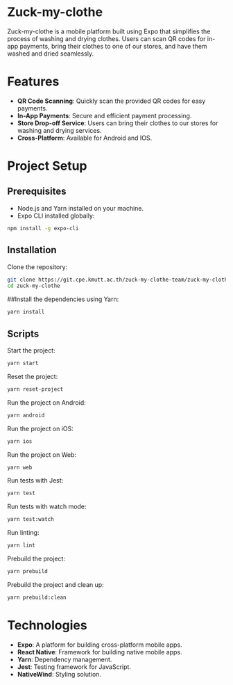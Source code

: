 # Zuck-my-clothe

Zuck-my-clothe is a mobile platform built using Expo that simplifies the process of washing and drying clothes. Users can scan QR codes for in-app payments, bring their clothes to one of our stores, and have them washed and dried seamlessly.

# Features

- **QR Code Scanning**: Quickly scan the provided QR codes for easy payments.
- **In-App Payments**: Secure and efficient payment processing.
- **Store Drop-off Service**: Users can bring their clothes to our stores for washing and drying services.
- **Cross-Platform**: Available for Android and IOS.

# Project Setup

## Prerequisites

- Node.js and Yarn installed on your machine.
- Expo CLI installed globally:

```bash
npm install -g expo-cli
```

## Installation

Clone the repository:

```bash
git clone https://git.cpe.kmutt.ac.th/zuck-my-clothe-team/zuck-my-clothe.git
cd zuck-my-clothe
```

##Install the dependencies using Yarn:

```bash
yarn install
```

## Scripts

Start the project:

```bash
yarn start
```

Reset the project:

```bash
yarn reset-project
```

Run the project on Android:

```bash
yarn android
```

Run the project on iOS:

```bash
yarn ios
```

Run the project on Web:

```bash
yarn web
```

Run tests with Jest:

```bash
yarn test
```

Run tests with watch mode:

```bash
yarn test:watch
```

Run linting:

```bash
yarn lint
```

Prebuild the project:

```bash
yarn prebuild
```

Prebuild the project and clean up:

```bash
yarn prebuild:clean
```

# Technologies

- **Expo**: A platform for building cross-platform mobile apps.
- **React Native**: Framework for building native mobile apps.
- **Yarn**: Dependency management.
- **Jest**: Testing framework for JavaScript.
- **NativeWind**: Styling solution.
